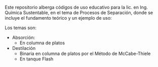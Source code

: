 Este repositorio alberga códigos de uso educativo para la lic. en Ing. Química Sustentable, en el tema de Procesos de Separación, donde se incluye el fundamento teórico y un ejemplo de uso: 

Los temas son: 
* Absorción:
  * En columna de platos 
* Destilación
  * Binaria en columna de platos por el Método de McCabe-Thiele
  * En tanque Flash
 
  

